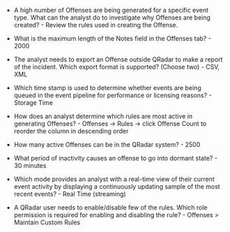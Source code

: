 + A high number of Offenses are being generated for a specific event type. What can the analyst do to investigate why Offenses are being created? - Review the rules used in creating the Offense.

+ What is the maximum length of the Notes field in the Offenses tab? - 2000

+ The analyst needs to export an Offense outside QRadar to make a report of the incident. Which export format is supported? (Choose two) - CSV, XML

+ Which time stamp is used to determine whether events are being queued in the event pipeline for performance or licensing reasons? - Storage Time

+ How does an analyst determine which rules are most active in generating Offenses? - Offenses -> Rules -> click Offense Count to reorder the column in descending order

+ How many active Offenses can be in the QRadar system? - 2500

+ What period of inactivity causes an offense to go into dormant state? - 30 minutes

+ Which mode provides an analyst with a real-time view of their current event activity by displaying a continuously updating sample of the most recent events? - Real Time (streaming)

+ A QRadar user needs to enable/disable few of the rules. Which role permission is required for enabling and disabling the rule? - Offenses > Maintain Custom Rules

